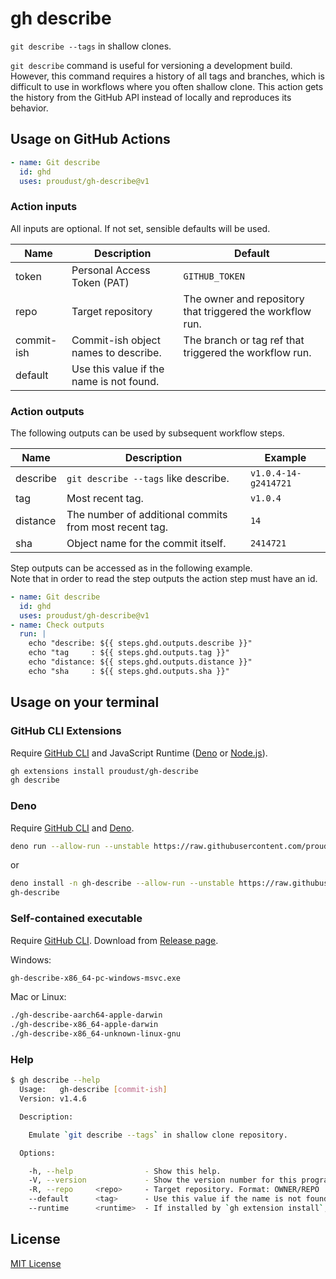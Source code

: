 # gh describe

`git describe --tags` in shallow clones.

`git describe` command is useful for versioning a development build. However, this command requires
a history of all tags and branches, which is difficult to use in workflows where you often shallow
clone. This action gets the history from the GitHub API instead of locally and reproduces its
behavior.

## Usage on GitHub Actions

```yml
- name: Git describe
  id: ghd
  uses: proudust/gh-describe@v1
```

### Action inputs

All inputs are optional. If not set, sensible defaults will be used.

| Name       | Description                              | Default                                                   |
| ---------- | ---------------------------------------- | --------------------------------------------------------- |
| token      | Personal Access Token (PAT)              | `GITHUB_TOKEN`                                            |
| repo       | Target repository                        | The owner and repository that triggered the workflow run. |
| commit-ish | Commit-ish object names to describe.     | The branch or tag ref that triggered the workflow run.    |
| default    | Use this value if the name is not found. | `​`                                                       |

### Action outputs

The following outputs can be used by subsequent workflow steps.

| Name     | Description                                            | Example              |
| -------- | ------------------------------------------------------ | -------------------- |
| describe | `git describe --tags` like describe.                   | `v1.0.4-14-g2414721` |
| tag      | Most recent tag.                                       | `v1.0.4`             |
| distance | The number of additional commits from most recent tag. | `14`                 |
| sha      | Object name for the commit itself.                     | `2414721`            |

Step outputs can be accessed as in the following example.\
Note that in order to read the step outputs the action step must have an id.

```yml
- name: Git describe
  id: ghd
  uses: proudust/gh-describe@v1
- name: Check outputs
  run: |
    echo "describe: ${{ steps.ghd.outputs.describe }}"
    echo "tag     : ${{ steps.ghd.outputs.tag }}"
    echo "distance: ${{ steps.ghd.outputs.distance }}"
    echo "sha     : ${{ steps.ghd.outputs.sha }}"
```

## Usage on your terminal

### GitHub CLI Extensions

Require [GitHub CLI](https://github.com/cli/cli#installation) and JavaScript Runtime
([Deno](https://deno.land/#installation) or [Node.js](https://nodejs.org/)).

```sh
gh extensions install proudust/gh-describe
gh describe
```

### Deno

Require [GitHub CLI](https://github.com/cli/cli#installation) and
[Deno](https://deno.land/#installation).

```sh
deno run --allow-run --unstable https://raw.githubusercontent.com/proudust/gh-describe/v1.4.6/cli/main.ts
```

or

```sh
deno install -n gh-describe --allow-run --unstable https://raw.githubusercontent.com/proudust/gh-describe/v1.4.6/cli/main.ts
gh-describe
```

### Self-contained executable

Require [GitHub CLI](https://github.com/cli/cli#installation). Download from
[Release page](https://github.com/proudust/gh-describe/releases/latest).

Windows:

```cmd
gh-describe-x86_64-pc-windows-msvc.exe
```

Mac or Linux:

```sh
./gh-describe-aarch64-apple-darwin
./gh-describe-x86_64-apple-darwin
./gh-describe-x86_64-unknown-linux-gnu
```

### Help

```sh
$ gh describe --help
  Usage:   gh-describe [commit-ish]
  Version: v1.4.6

  Description:

    Emulate `git describe --tags` in shallow clone repository.

  Options:

    -h, --help                - Show this help.
    -V, --version             - Show the version number for this program.
    -R, --repo     <repo>     - Target repository. Format: OWNER/REPO
    --default      <tag>      - Use this value if the name is not found.
    --runtime      <runtime>  - If installed by `gh extension install`, can specify the execution runtime.  (Values: "deno", "node")
```

## License

[MIT License](LICENSE)
